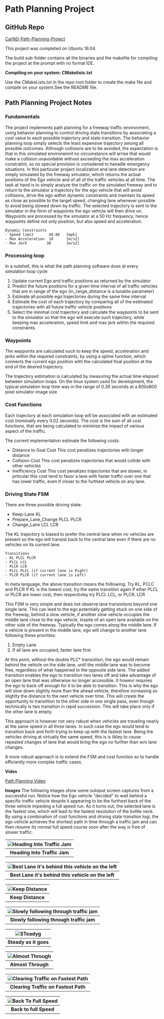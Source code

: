 # Path Planning Project
## GitHub Repo
[CarND-Path-Planning-Project](https://github.com/QuantumCoherence/CarND-Path-Planning-Project)


This project was completed on Ubuntu 16.04.

The build sub-folder contains all the binaries and the makefile for compiling the project at the prompt with no formal IDE. 

**Compiling on your system: CMakelists.txt**

Use the CMakeLists.txt in the repo root folder to create the make file and compile on your system.See the README file.


## Path Planning Project Notes

### Fundamentals

The project implements path planning for a freeway traffic environment, using behavior planning to control driving state transitions by associating a cost value to each possible trajectory and state transition. The behavior planning loop simply selects the least expensive trajectory among all possible outcomes.
    Although collisions are to be avoided, the expectation is that in this simulated environemnt no circumstance will arrise that would make a collision unavoidable without axceeding the max acceleration constratint, so no special provision is conisdered to hanadle emergency situations.
In this particular project localization and lane detection are simply simulated by the freeway simulator, which returns the actual positions of the Ego vehicle and of all of the traffic vehicles at all time.
The task at hand is to simply analyze the traffic on the simulated freeway and to return to the simulator a trajectory for the ego vehicle that will avoid collisions, drive the ego within dynamic constraints and maintain its speed as close as possible to the target speed, changing lane whenever possible to avoid being slowed down by traffic.
	The selected trajectory is sent to the simulator in the form of waypoints the ego vehicle will then drive on. Waypoints are processed by the simulator at a 50 Hz frequency, hence waypoints define not only position, but also speed and acceleration.
    
	Dynamic Constraints
	- Speed limit 		49.88 	[mph]
	- Max Acceleration	10		[m/s2]
    - Max Jerk 		   30	    [m/s2]


### Processing loop

In a nutshell, this is what the path planning software does at every simulation loop cycle
1. Update current Ego and traffic positions as returned by the simulator
2. Predict the future positions for a given time interval of all traffic vehicles that are in range of the ego (in_range_distance is a tunable parameter)
3. Estimate all possible ego trajectories during the same time interval
4. Estimate the cost of each trajectory by comparing all of the estimated trajectories with all future traffic vehicle positions
5. Select the minimal cost trajectory and calculate the waypoints to be sent to the simulator so that the ego will execute such trajectory, while keeping max acceleration, speed limit and max jerk within the required constraints.

### Waypoints

The waypoints are calculated such to keep the speed, acceleration and jerks within the required constraints, by using a spline function, which connects the current ego position  with the calculated final position at the end of the desired trajectory.

The trajectory estimation is calculated by measuring the actual time elapsed between simulation loops. On the linux system used for development, the typical simulation loop time was in the range of 0.26 seconds at a 600x800 pixel simulator image size

### Cost Functions

Each trajectory at each simulation loop will be associated with an estimated cost (nominally every 0.02 seconds).
The cost is the sum of all cost functions, that are being calculated to minimize the impact of various aspect of the traffic.

The current implementation estimate the following costs:
- Distance to Goal Cost
	This cost penalizes trajectories with longer distance
- Collision Cost
	This cost penalizes trajectories that would collide with other vehicles
- Inefficiency Cost
	This cost penalizes trajectories that are slower, in prticular this cost tend to favor a lane with faster traffic over one that has lower traffic, even if closer to the furthest vehicle on any lane.

### Driving State FSM

There are three possible driving state: 
- Keep-Lane KL
- Prepare_Lane_Change PLCL PLCR
- Change_Lane LCL LCR

The KL trajectory is biased to prefer the central lane when no vehicles are present so the ego will transist back to the central lane even if there are no vehicles on its current lane.

	Transitions
    - KL PLCL PLCR
    - PLCL LCL
    - PLCR LCR
    - PLCL PLCL (if current lane is Right)
    - PLCR PLCR (if current lane is Left)

In meta language, the above transition means the folllowing:
Try KL, PCLC and PLCR
If KL is the lowest cost, try the same transition again
If eiher PLCL or PLCR are lower cost, then respectivley try 
PLCL LCL, or
PLCR, LCR

This FSM is very simple and does not observe lane transisitons beyond one single lane. 
This can lead to the ego potentially getting stuck on one side of the freeway, behind a slow vehicle, if another slow vehicle occupies the middle lane close to the ego vehicle, inspite of an open lane available on the other side of the freeway.
Typically the ego comes along the middle lane. If a vehicle is present in the middle lane, ego will change to another lane following these priorities: 
1. Empty Lane
2. If all lane are occupied, faster lane first

At this point, without the double PLC* transistion, the ego would remain behind the vehicle on the side lane, until the middle lane was to become free, regardless of what happened to the opposite side lane. The added transition enables the ego to transition two lanes off and take advantage of an open lane that was otherwise no longer accessible. It howevr requires the ego to back off enough for it to be able to transition. This is why the ego will  slow down slightly more than the ahead vehicle, therefore increasing so slighlty the distance to the next vehicle over time. This will create the opportunity to transittion to the other side in one single pass, even though technically is two transition in rapid succession. This will take place only if the other lane is empty.
	
This approach is however not very robust when vehicles are traveling nearly at the same speed in all three lanes. In such case the ego would tend to transition back and forth trying to keep up with the fastest lane. Being the vehicles driving at virtually the same speed, this is is likley to cause repeated changes of lane that would bring the ego no further than w/o lane changes.

A more robust approach is to extend the FSM and cost function so to handle efficiently more complex traffic cases.

**Vides**

[Path Planning Video](https://github.com/QuantumCoherence/CarND-Path-Planning-Project/blob/master/vokoscreen-2018-10-22_03-09-30.mkv)

**Images**
The following images show some outoput screen captures from a successful run. 
Notice how the Ego vehicle "decided" to wait behind a specific traffic vehicle despite it appearing to be the furthest back of the three vehicle impeding a full speed run. As it turns out, the selected lane is the fastest one, which will lead to the fastest resolution of the bottle neck. By using a combination of cost functions and driving state transtion logi, the ego vehicle achieves the shortest path in time through a traffic jam and can then resume its normal full speed course soon after the way is free of slower traffic.

| ![Heading Into Traffic Jam](https://github.com/QuantumCoherence/CarND-Path-Planning-Project/blob/master/vlcsnap-2018-10-23-22h36m29s016.png?raw=true) | 
|:--:| 
| **Heading Into Traffic Jam** |


| ![Best Lane it's behind this vehicle on the left](https://github.com/QuantumCoherence/CarND-Path-Planning-Project/blob/master/vlcsnap-2018-10-23-22h37m03s275.png?raw=true) | 
|:--:| 
| **Best Lane it's behind this vehicle on the left** |

| ![Keep Distance](https://github.com/QuantumCoherence/CarND-Path-Planning-Project/blob/master/vlcsnap-2018-10-23-22h37m14s133.png?raw=true) | 
|:--:| 
| **Keep Distance** |

| ![Slowly following through traffic jam](https://github.com/QuantumCoherence/CarND-Path-Planning-Project/blob/master/vlcsnap-2018-10-23-22h37m49s652.png?raw=true) | 
|:--:| 
| **Slowly following through traffic jam** |

| ![STeadyg](https://github.com/QuantumCoherence/CarND-Path-Planning-Project/blob/master/vlcsnap-2018-10-23-22h38m00s584.png?raw=true) | 
|:--:|
| **Steady as it goes** |

| ![Almost Through](https://github.com/QuantumCoherence/CarND-Path-Planning-Project/blob/master/vlcsnap-2018-10-23-22h38m15s054.png?raw=true) | 
|:--:| 
| **Almost Through** |

| ![Clearing Traffic on Fastest Path](https://github.com/QuantumCoherence/CarND-Path-Planning-Project/blob/master/vlcsnap-2018-10-23-22h38m28s479.png?raw=true) | 
|:--:| 
| **Clearing Traffic on Fastest Path** |

| ![Back To Full Speed](https://github.com/QuantumCoherence/CarND-Path-Planning-Project/blob/master/vlcsnap-2018-10-23-22h38m59s983.png?raw=true) | 
|:--:| 
| **Back to full Speed** |





